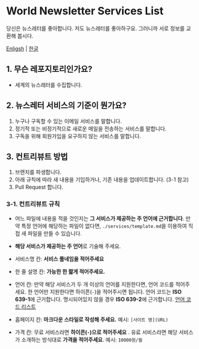 # World Newsletter Services List

당신은 뉴스레터를 좋아합니다. 저도 뉴스레터를 좋아하구요. 그러니까 서로 정보를 교환해 봅시다.

[Enligsh](https://github.com/roeniss/world-newsletter-services-list/blob/master/READMD.md) | [한글](https://github.com/roeniss/world-newsletter-services-list/blob/master/READMD-ko.md)

## 1. 무슨 레포지토리인가요?

- 세계의 뉴스레터를 수집합니다.

## 2. 뉴스레터 서비스의 기준이 뭔가요?

1. 누구나 구독할 수 있는 이메일 서비스를 말합니다.
2. 정기적 또는 비정기적으로 새로운 메일을 전송하는 서비스를 말합니다.
3. 구독을 위해 회원가입을 요구하지 않는 서비스를 말합니다.

## 3. 컨트리뷰트 방법

1. 브랜치를 파생합니다.
2. 아래 규칙에 따라 새 내용을 기입하거나, 기존 내용을 업데이트합니다. (3-1 참고)
3. Pull Request 합니다.

### 3-1. 컨트리뷰트 규칙

- 어느 파일에 내용을 적을 것인지는 **그 서비스가 제공하는 주 언어에 근거합니다**. 만약 특정 언어에 해당하는 파일이 없다면, `./services/template.md`을 이용하여 직접 새 파일을 만들 수 있습니다.

- **해당 서비스가 제공하는 주 언어**로 기술해 주세요.
- 서비스명 칸: **서비스 풀네임을 적어주세요**
- 한 줄 설명 칸: **가능한 한 짧게 적어주세요.**
- 언어 칸: 만약 해당 서비스가 두 개 이상의 언어를 지원한다면, 언어 코드를 적어주세요. 한 언어만 지원한다면 하이픈(`-`)을 적어주시면 됩니다. 언어 코드는 **ISO 639-1**에 근거합니다. 명시되어있지 않을 경우 **ISO 639-2**에 근거합니다. [언어 코드 리스트](http://www.loc.gov/standards/iso639-2/php/code_list.php)
- 홈페이지 칸: **마크다운 스타일로 작성해 주세요.** 예시: `[사이트 명](URL)`
- 가격 칸: 무료 서비스라면 **하이픈(`-`)으로 적어주세요** . 유료 서비스라면 해당 서비스가 소개하는 방식대로 **가격을 적어주세요**. 예시: `10000원/월`
